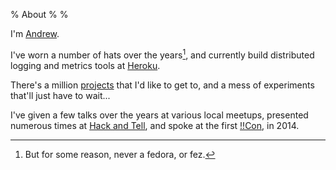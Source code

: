 % About
%
% 

I'm [Andrew][andrew].

I've worn a number of hats over the years[^1], and currently
build distributed logging and metrics tools at [Heroku](https://heroku.com).

There's a million [projects][projects] that I'd like to get to, and a mess of
experiments that'll just have to wait...

I've given a few talks over the years at various local meetups,
presented numerous times at [Hack and Tell][handt], and spoke at the
first [!!Con][bangbangcon], in 2014.

[^1]: But for some reason, never a fedora, or fez.

[andrew]: http://apgwoz.com
[projects]: https://apg.github.io
[handt]: http://hackandtell.org
[bangbangcon]: http://bangbangcon.com
